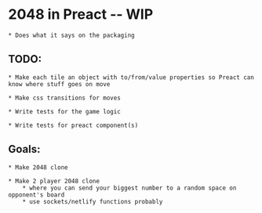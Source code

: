 # 2048 in Preact -- WIP
	* Does what it says on the packaging


## TODO:
	* Make each tile an object with to/from/value properties so Preact can know where stuff goes on move

	* Make css transitions for moves

	* Write tests for the game logic

	* Write tests for preact component(s)

## Goals:

	* Make 2048 clone

	* Make 2 player 2048 clone
		* where you can send your biggest number to a random space on opponent's board
		* use sockets/netlify functions probably

